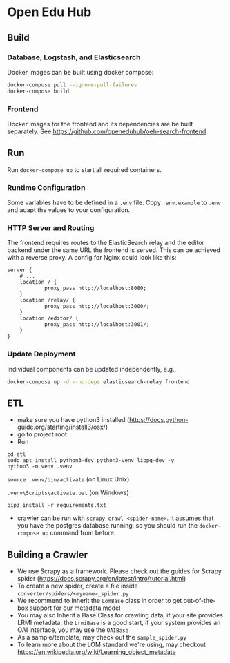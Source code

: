 # Open Edu Hub

## Build

### Database, Logstash, and Elasticsearch

Docker images can be built using docker compose:

```bash
docker-compose pull --ignore-pull-failures
docker-compose build
```

### Frontend

Docker images for the frontend and its dependencies are be built separately. See
https://github.com/openeduhub/oeh-search-frontend.

## Run

Run `docker-compose up` to start all required containers.

### Runtime Configuration

Some variables have to be defined in a `.env` file.
Copy `.env.example` to `.env` and adapt the values to your configuration.

### HTTP Server and Routing

The frontend requires routes to the ElasticSearch relay and the editor backend
under the same URL the frontend is served. This can be achieved with a reverse
proxy. A config for Nginx could look like this:

```nginx
server {
    # ...
    location / {
            proxy_pass http://localhost:8080;
    }
    location /relay/ { 
            proxy_pass http://localhost:3000/; 
    } 
    location /editor/ { 
            proxy_pass http://localhost:3001/;
    }
}
```

### Update Deployment

Individual components can be updated independently, e.g.,

```bash
docker-compose up -d --no-deps elasticsearch-relay frontend
```

## ETL

- make sure you have python3 installed (<https://docs.python-guide.org/starting/install3/osx/>)
- go to project root
- Run
```
cd etl
sudo apt install python3-dev python3-venv libpq-dev -y
python3 -m venv .venv
```

`source .venv/bin/activate` (on Linux Unix)

`.venv\Scripts\activate.bat` (on Windows)

`pip3 install -r requirements.txt`

- crawler can be run with `scrapy crawl <spider-name>`. It assumes that you have the postgres database running, so you should run the `docker-compose up` command from before.

## Building a Crawler

- We use Scrapy as a framework. Please check out the guides for Scrapy spider (https://docs.scrapy.org/en/latest/intro/tutorial.html)
- To create a new spider, create a file inside `converter/spiders/<myname>_spider.py`
- We recommend to inherit the `LomBase` class in order to get out-of-the-box support for our metadata model
- You may also Inherit a Base Class for crawling data, if your site provides LRMI metadata, the `LrmiBase` is a good start, if your system provides an OAI interface, you may use the `OAIBase`
- As a sample/template, may check out the `sample_spider.py`
- To learn more about the LOM standard we're using, may checkout https://en.wikipedia.org/wiki/Learning_object_metadata
